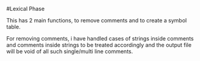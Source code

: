 
#Lexical Phase

This has 2 main functions, to remove comments and to create a symbol table.

For removing comments, i have handled cases of strings inside comments and comments inside strings to be treated accordingly and the output file will be void of all such single/multi line comments.
